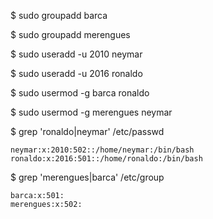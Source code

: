 $ sudo groupadd barca

$ sudo groupadd merengues

$ sudo useradd -u 2010 neymar

$ sudo useradd -u 2016 ronaldo

$ sudo usermod -g barca ronaldo

$ sudo usermod -g merengues neymar

$ grep 'ronaldo\|neymar' /etc/passwd

```
neymar:x:2010:502::/home/neymar:/bin/bash
ronaldo:x:2016:501::/home/ronaldo:/bin/bash
```

$ grep 'merengues\|barca' /etc/group

```
barca:x:501:
merengues:x:502:
```